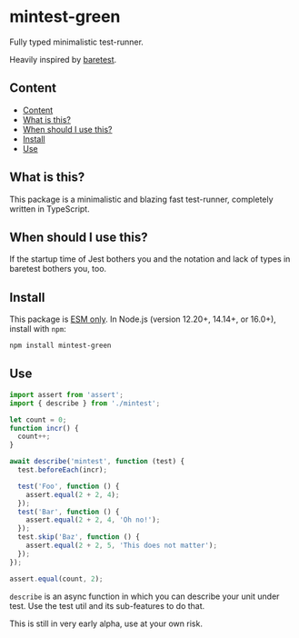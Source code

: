 # mintest-green

Fully typed minimalistic test-runner.

Heavily inspired by [baretest](https://github.com/volument/baretest).

## Content

- [Content](#content)
- [What is this?](#what-is-this)
- [When should I use this?](#when-should-i-use-this)
- [Install](#install)
- [Use](#use)

## What is this?

This package is a minimalistic and blazing fast test-runner, completely written in TypeScript.

## When should I use this?

If the startup time of Jest bothers you and the notation and lack of types in baretest bothers you, too.

## Install

This package is [ESM only](https://gist.github.com/sindresorhus/a39789f98801d908bbc7ff3ecc99d99c).
In Node.js (version 12.20+, 14.14+, or 16.0+), install with `npm`:

```sh
npm install mintest-green
```

## Use

```js
import assert from 'assert';
import { describe } from './mintest';

let count = 0;
function incr() {
  count++;
}

await describe('mintest', function (test) {
  test.beforeEach(incr);

  test('Foo', function () {
    assert.equal(2 + 2, 4);
  });
  test('Bar', function () {
    assert.equal(2 + 2, 4, 'Oh no!');
  });
  test.skip('Baz', function () {
    assert.equal(2 + 2, 5, 'This does not matter');
  });
});

assert.equal(count, 2);
```

`describe` is an async function in which you can describe your unit under test. Use the test util and its sub-features to do that.

This is still in very early alpha, use at your own risk.
